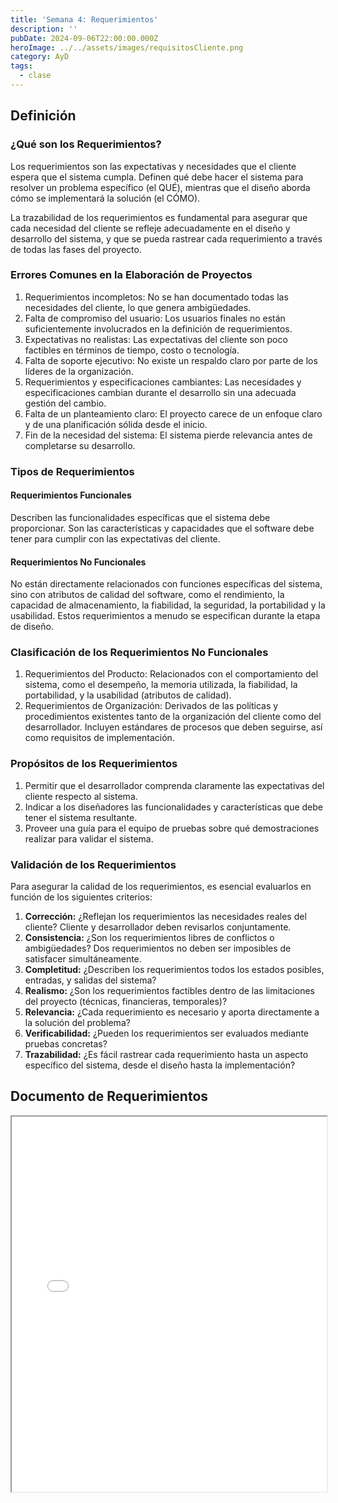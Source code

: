 ```yaml
---
title: 'Semana 4: Requerimientos'
description: ''
pubDate: 2024-09-06T22:00:00.000Z
heroImage: ../../assets/images/requisitosCliente.png
category: AyD
tags:
  - clase
---
```


## Definición

### ¿Qué son los Requerimientos?

Los requerimientos son las expectativas y necesidades que el cliente espera que el sistema cumpla. Definen qué debe hacer el sistema para resolver un problema específico (el QUÉ), mientras que el diseño aborda cómo se implementará la solución (el CÓMO).

La trazabilidad de los requerimientos es fundamental para asegurar que cada necesidad del cliente se refleje adecuadamente en el diseño y desarrollo del sistema, y que se pueda rastrear cada requerimiento a través de todas las fases del proyecto.

### Errores Comunes en la Elaboración de Proyectos

1. Requerimientos incompletos: No se han documentado todas las necesidades del cliente, lo que genera ambigüedades.
2. Falta de compromiso del usuario: Los usuarios finales no están suficientemente involucrados en la definición de requerimientos.
3. Expectativas no realistas: Las expectativas del cliente son poco factibles en términos de tiempo, costo o tecnología.
4. Falta de soporte ejecutivo: No existe un respaldo claro por parte de los líderes de la organización.
5. Requerimientos y especificaciones cambiantes: Las necesidades y especificaciones cambian durante el desarrollo sin una adecuada gestión del cambio.
6. Falta de un planteamiento claro: El proyecto carece de un enfoque claro y de una planificación sólida desde el inicio.
7. Fin de la necesidad del sistema: El sistema pierde relevancia antes de completarse su desarrollo.

### Tipos de Requerimientos

#### Requerimientos Funcionales

Describen las funcionalidades específicas que el sistema debe proporcionar. Son las características y capacidades que el software debe tener para cumplir con las expectativas del cliente.

#### Requerimientos No Funcionales

No están directamente relacionados con funciones específicas del sistema, sino con atributos de calidad del software, como el rendimiento, la capacidad de almacenamiento, la fiabilidad, la seguridad, la portabilidad y la usabilidad. Estos requerimientos a menudo se especifican durante la etapa de diseño.

### Clasificación de los Requerimientos No Funcionales

1. Requerimientos del Producto:
   Relacionados con el comportamiento del sistema, como el desempeño, la memoria utilizada, la fiabilidad, la portabilidad, y la usabilidad (atributos de calidad).
2. Requerimientos de Organización:
   Derivados de las políticas y procedimientos existentes tanto de la organización del cliente como del desarrollador. Incluyen estándares de procesos que deben seguirse, así como requisitos de implementación.

### Propósitos de los Requerimientos

1. Permitir que el desarrollador comprenda claramente las expectativas del cliente respecto al sistema.
2. Indicar a los diseñadores las funcionalidades y características que debe tener el sistema resultante.
3. Proveer una guía para el equipo de pruebas sobre qué demostraciones realizar para validar el sistema.

### Validación de los Requerimientos

Para asegurar la calidad de los requerimientos, es esencial evaluarlos en función de los siguientes criterios:

1. **Corrección:** ¿Reflejan los requerimientos las necesidades reales del cliente? Cliente y desarrollador deben revisarlos conjuntamente.
2. **Consistencia:** ¿Son los requerimientos libres de conflictos o ambigüedades? Dos requerimientos no deben ser imposibles de satisfacer simultáneamente.
3. **Completitud:** ¿Describen los requerimientos todos los estados posibles, entradas, y salidas del sistema?
4. **Realismo:** ¿Son los requerimientos factibles dentro de las limitaciones del proyecto (técnicas, financieras, temporales)?
5. **Relevancia:** ¿Cada requerimiento es necesario y aporta directamente a la solución del problema?
6. **Verificabilidad:** ¿Pueden los requerimientos ser evaluados mediante pruebas concretas?
7. **Trazabilidad:** ¿Es fácil rastrear cada requerimiento hasta un aspecto específico del sistema, desde el diseño hasta la implementación?

## Documento de Requerimientos

<iframe src="/docs/Requerimientos.pdf" width="100%" height="600px" loading="lazy"></iframe>
